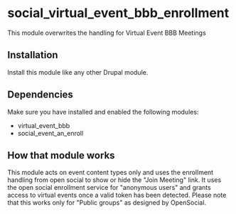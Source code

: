 # social_virtual_event_bbb_enrollment
This module overwrites the handling for Virtual Event BBB Meetings
## Installation
Install this module like any other Drupal module.
## Dependencies
Make sure you have installed and enabled the following modules:
- virtual_event_bbb
- social_event_an_enroll
## How that module works
This module acts on event content types only and uses the enrollment handling from open social to show or hide the "Join Meeting" link. It uses the open social enrollment service for "anonymous users" and grants access to virtual events once a valid token has been detected. Please note that this works only for "Public groups" as designed by OpenSocial.


 

